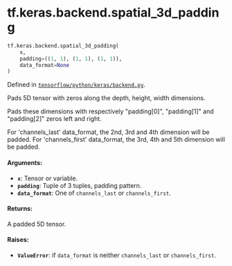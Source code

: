 <div itemscope itemtype="http://developers.google.com/ReferenceObject">
<meta itemprop="name" content="tf.keras.backend.spatial_3d_padding" />
</div>

# tf.keras.backend.spatial_3d_padding

``` python
tf.keras.backend.spatial_3d_padding(
    x,
    padding=((1, 1), (1, 1), (1, 1)),
    data_format=None
)
```



Defined in [`tensorflow/python/keras/backend.py`](https://www.tensorflow.org/code/tensorflow/python/keras/backend.py).

Pads 5D tensor with zeros along the depth, height, width dimensions.

Pads these dimensions with respectively
"padding[0]", "padding[1]" and "padding[2]" zeros left and right.

For 'channels_last' data_format,
the 2nd, 3rd and 4th dimension will be padded.
For 'channels_first' data_format,
the 3rd, 4th and 5th dimension will be padded.

#### Arguments:

* <b>`x`</b>: Tensor or variable.
* <b>`padding`</b>: Tuple of 3 tuples, padding pattern.
* <b>`data_format`</b>: One of `channels_last` or `channels_first`.


#### Returns:

A padded 5D tensor.


#### Raises:

* <b>`ValueError`</b>: if `data_format` is neither
        `channels_last` or `channels_first`.
